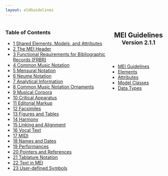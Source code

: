 ```yaml
---
layout: oldGuidelines
---
```

<div xmlns="http://www.w3.org/1999/xhtml">
   <article class="page type-page status-publish hentry">
      <div class="entry-content">
         <div class="panel-grid">
            <div class="panel-grid-cell" style="width: 65%; float: left;">
               <div class="panel widget widget_text panel-first-child panel-last-child">
                  <h3 class="widget-title">Table of Contents</h3>
                  <div class="textwidget">
                     <ul class="guidelinesList">
                        <li>
                           <a xmlns="" class="module" href="/documentation/2.1.1/shared">
                              <span class="no">1</span>
                              <span class="title">Shared Elements,
                                 Models, and Attributes
                              </span>
                           </a>
                        </li>
                        <li>
                           <a xmlns="" class="module" href="/documentation/2.1.1/header">
                              <span class="no">2</span>
                              <span class="title">The MEI
                                 Header
                              </span>
                           </a>
                        </li>
                        <li>
                           <a xmlns="" class="module" href="/documentation/2.1.1/FRBR">
                              <span class="no">3</span>
                              <span class="title">Functional Requirements for
                                 Bibliographic Records (FRBR)
                              </span>
                           </a>
                        </li>
                        <li>
                           <a xmlns="" class="module" href="/documentation/2.1.1/cmn">
                              <span class="no">4</span>
                              <span class="title">Common Music Notation</span>
                           </a>
                        </li>
                        <li>
                           <a xmlns="" class="module" href="/documentation/2.1.1/mensural">
                              <span class="no">5</span>
                              <span class="title">Mensural
                                 Notation
                              </span>
                           </a>
                        </li>
                        <li>
                           <a xmlns="" class="module" href="/documentation/2.1.1/neumes">
                              <span class="no">6</span>
                              <span class="title">Neume
                                 Notation
                              </span>
                           </a>
                        </li>
                        <li>
                           <a xmlns="" class="module" href="/documentation/2.1.1/analysis">
                              <span class="no">7</span>
                              <span class="title">Analytical
                                 Information
                              </span>
                           </a>
                        </li>
                        <li>
                           <a xmlns="" class="module" href="/documentation/2.1.1/cmnOrnaments">
                              <span class="no">8</span>
                              <span class="title">Common Music Notation Ornaments</span>
                           </a>
                        </li>
                        <li>
                           <a xmlns="" class="module" href="/documentation/2.1.1/corpus">
                              <span class="no">9</span>
                              <span class="title">Musical Corpora</span>
                           </a>
                        </li>
                        <li>
                           <a xmlns="" class="module" href="/documentation/2.1.1/critApp">
                              <span class="no">10</span>
                              <span class="title">Critical
                                 Apparatus
                              </span>
                           </a>
                        </li>
                        <li>
                           <a xmlns="" class="module" href="/documentation/2.1.1/editTrans">
                              <span class="no">11</span>
                              <span class="title">Editorial Markup</span>
                           </a>
                        </li>
                        <li>
                           <a xmlns="" class="module" href="/documentation/2.1.1/facsimiles">
                              <span class="no">12</span>
                              <span class="title">Facsimiles</span>
                           </a>
                        </li>
                        <li>
                           <a xmlns="" class="module" href="/documentation/2.1.1/figTable">
                              <span class="no">13</span>
                              <span class="title">Figures and
                                 Tables
                              </span>
                           </a>
                        </li>
                        <li>
                           <a xmlns="" class="module" href="/documentation/2.1.1/harmony">
                              <span class="no">14</span>
                              <span class="title">Harmony</span>
                           </a>
                        </li>
                        <li>
                           <a xmlns="" class="module" href="/documentation/2.1.1/linkAlign">
                              <span class="no">15</span>
                              <span class="title">Linking and
                                 Alignment
                              </span>
                           </a>
                        </li>
                        <li>
                           <a xmlns="" class="module" href="/documentation/2.1.1/lyricsDesc">
                              <span class="no">16</span>
                              <span class="title">Vocal Text</span>
                           </a>
                        </li>
                        <li>
                           <a xmlns="" class="module" href="/documentation/2.1.1/midiGuidelines">
                              <span class="no">17</span>
                              <span class="title">MIDI</span>
                           </a>
                        </li>
                        <li>
                           <a xmlns="" class="module" href="/documentation/2.1.1/namesDates">
                              <span class="no">18</span>
                              <span class="title">Names and Dates</span>
                           </a>
                        </li>
                        <li>
                           <a xmlns="" class="module" href="/documentation/2.1.1/performances">
                              <span class="no">19</span>
                              <span class="title">Performances</span>
                           </a>
                        </li>
                        <li>
                           <a xmlns="" class="module" href="/documentation/2.1.1/ptrRef">
                              <span class="no">20</span>
                              <span class="title">Pointers
                                 and References
                              </span>
                           </a>
                        </li>
                        <li>
                           <a xmlns="" class="module" href="/documentation/2.1.1/tablature">
                              <span class="no">21</span>
                              <span class="title">Tablature
                                 Notation
                              </span>
                           </a>
                        </li>
                        <li>
                           <a xmlns="" class="module" href="/documentation/2.1.1/text">
                              <span class="no">22</span>
                              <span class="title">Text in MEI</span>
                           </a>
                        </li>
                        <li>
                           <a xmlns="" class="module" href="/documentation/2.1.1/userSymbols">
                              <span class="no">23</span>
                              <span class="title">User-defined Symbols</span>
                           </a>
                        </li>
                     </ul>
                  </div>
               </div>
            </div>
            <div class="panel-grid-cell" style="width: 35%; float: left;">
               <div class="panel widget widget_text panel-first-child panel-last-child">
                  <header class="entry-header">
                     <h1 class="entry-title">
                        MEI Guidelines <small>Version 2.1.1</small></h1>
                  </header>
                  <div class="textwidget">
                     <ul class="guidelinesList">
                        <li><a class="guidelines_mainLink" href="/documentation/2.1.1/chapters">MEI Guidelines</a></li>
                        <li><a class="guidelines_mainLink" href="/documentation/2.1.1/elements">Elements</a></li>
                        <li><a class="guidelines_mainLink" href="/documentation/2.1.1/atts">Attributes</a></li>
                        <li><a class="guidelines_mainLink" href="/documentation/2.1.1/models">Model Classes</a></li>
                        <li><a class="guidelines_mainLink" href="/documentation/2.1.1/data">Data Types</a></li>
                     </ul>
                  </div>
               </div>
            </div>
         </div>
      </div>
   </article>
</div>